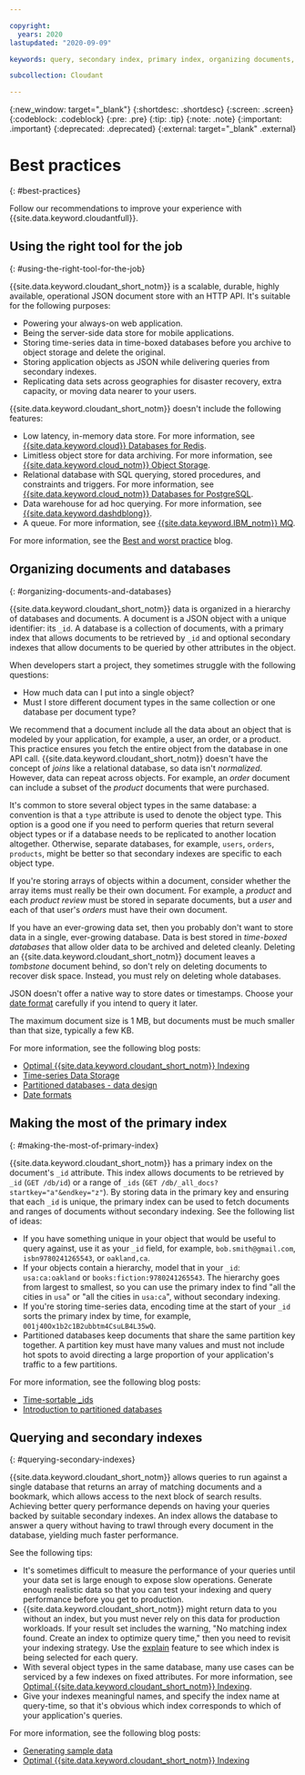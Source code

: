 ```yaml
---

copyright:
  years: 2020
lastupdated: "2020-09-09"

keywords: query, secondary index, primary index, organizing documents, organizing databases

subcollection: Cloudant

---
```


{:new_window: target="_blank"}
{:shortdesc: .shortdesc}
{:screen: .screen}
{:codeblock: .codeblock}
{:pre: .pre}
{:tip: .tip}
{:note: .note}
{:important: .important}
{:deprecated: .deprecated}
{:external: target="_blank" .external}

<!-- Acrolinx: 2020-03-13 -->

# Best practices
{: #best-practices}

Follow our recommendations to improve your experience with {{site.data.keyword.cloudantfull}}. 

## Using the right tool for the job
{: #using-the-right-tool-for-the-job}

{{site.data.keyword.cloudant_short_notm}} is a scalable, durable, highly available, operational JSON document store with an HTTP API. It's suitable for the following purposes:

- Powering your always-on web application.
- Being the server-side data store for mobile applications.
- Storing time-series data in time-boxed databases before you archive to object storage and delete the original.
- Storing application objects as JSON while delivering queries from secondary indexes.
- Replicating data sets across geographies for disaster recovery, extra capacity, or moving data nearer to your users.

{{site.data.keyword.cloudant_short_notm}} doesn't include the following features: 

- Low latency, in-memory data store. For more information, see [{{site.data.keyword.cloud}} Databases for Redis](https://www.ibm.com/uk-en/cloud/databases-for-redis).
- Limitless object store for data archiving. For more information, see [{{site.data.keyword.cloud_notm}} Object Storage](https://www.ibm.com/uk-en/cloud/object-storage).
- Relational database with SQL querying, stored procedures, and constraints and triggers. For more information, see [{{site.data.keyword.cloud_notm}} Databases for PostgreSQL](https://www.ibm.com/cloud/databases-for-postgresql).
- Data warehouse for ad hoc querying. For more information, see [{{site.data.keyword.dashdblong}}](https://www.ibm.com/products/db2-warehouse).
- A queue. For more information, see [{{site.data.keyword.IBM_notm}} MQ](https://www.ibm.com/uk-en/products/mq).

For more information, see the [Best and worst practice](https://blog.cloudant.com/2019/11/21/Best-and-Worst-Practices.html) blog.

## Organizing documents and databases
{: #organizing-documents-and-databases}

{{site.data.keyword.cloudant_short_notm}} data is organized in a hierarchy of databases and documents. A document is a JSON object with a unique identifier: its `_id`. A database is a collection of documents, with a primary index that allows documents to be retrieved by `_id` and optional secondary indexes that allow documents to be queried by other attributes in the object.

When developers start a project, they sometimes struggle with the following questions:

- How much data can I put into a single object?
- Must I store different document types in the same collection or one database per document type?

We recommend that a document include all the data about an object that is modeled by your application, for example, a user, an order, or a product. This practice ensures you fetch the entire object from the database in one API call. {{site.data.keyword.cloudant_short_notm}} doesn't have the concept of *joins* like a relational database, so data isn't *normalized*. However, data can repeat across objects. For example, an *order* document can include a subset of the *product* documents that were purchased.

It's common to store several object types in the same database: a convention is that a `type` attribute is used to denote the object type. This option is a good one if you need to perform queries that return several object types or if a database needs to be replicated to another location altogether. Otherwise, separate databases, for example, `users`, `orders`, `products`, might be better so that secondary indexes are specific to each object type.

If you're storing arrays of objects within a document, consider whether the array items must really be their own document. For example, a *product* and each *product review* must be stored in separate documents, but a *user* and each of that user's *orders* must have their own document.

If you have an ever-growing data set, then you probably don't want to store data in a single, ever-growing database. Data is best stored in *time-boxed databases* that allow older data to be archived and deleted cleanly. Deleting an {{site.data.keyword.cloudant_short_notm}} document leaves a *tombstone* document behind, so don't rely on deleting documents to recover disk space. Instead, you must rely on deleting whole databases.

JSON doesn't offer a native way to store dates or timestamps. Choose your [date format](https://blog.cloudant.com/2018/05/24/Date-formats.html) carefully if you intend to query it later.

The maximum document size is 1 MB, but documents must be much smaller than that size, typically a few KB.

For more information, see the following blog posts:

- [Optimal {{site.data.keyword.cloudant_short_notm}} Indexing](https://blog.cloudant.com/2019/05/10/Optimal-Cloudant-Indexing.html)
- [Time-series Data Storage](https://blog.cloudant.com/2019/04/08/Time-series-data-storage.html)
- [Partitioned databases - data design](https://blog.cloudant.com/2019/03/05/Partition-Databases-Data-Design.html)
- [Date formats](https://blog.cloudant.com/2018/05/24/Date-formats.html)

## Making the most of the primary index
{: #making-the-most-of-primary-index}

{{site.data.keyword.cloudant_short_notm}} has a primary index on the document's `_id` attribute. This index allows documents to be retrieved by `_id` (`GET /db/id`) or a range of `_ids` (`GET /db/_all_docs?startkey="a"&endkey="z"`). By storing data in the primary key and ensuring that each `_id` is unique, the primary index can be used to fetch documents and ranges of documents without secondary indexing. See the following list of ideas:

- If you have something unique in your object that would be useful to query against, use it as your `_id` field, for example, `bob.smith@gmail.com`, `isbn9780241265543`, or `oakland,ca`.
- If your objects contain a hierarchy, model that in your `_id`: `usa:ca:oakland` or `books:fiction:9780241265543`. The hierarchy goes from largest to smallest, so you can use the primary index to find "all the cities in `usa`" or "all the cities in `usa:ca`", without secondary indexing.
- If you're storing time-series data, encoding time at the start of your `_id` sorts the primary index by time, for example, `001j40Ox1b2c1B2ubbtm4CsuLB4L35wQ`.
- Partitioned databases keep documents that share the same partition key together. A partition key must have many values and must not include hot spots to avoid directing a large proportion of your application's traffic to a few partitions.

For more information, see the following blog posts:

- [Time-sortable _ids](https://blog.cloudant.com/2018/08/24/Time-sortable-document-ids.html)
- [Introduction to partitioned databases](https://blog.cloudant.com/2019/03/05/Partition-Databases-Introduction.html)

## Querying and secondary indexes
{: #querying-secondary-indexes}

{{site.data.keyword.cloudant_short_notm}} allows queries to run against a single database that returns an array of matching documents and a bookmark, which allows access to the next block of search results. Achieving better query performance depends on having your queries backed by suitable secondary indexes. An index allows the database to answer a query without having to trawl through every document in the database, yielding much faster performance.

See the following tips:

- It's sometimes difficult to measure the performance of your queries until your data set is large enough to expose slow operations. Generate enough realistic data so that you can test your indexing and query performance before you get to production.
- {{site.data.keyword.cloudant_short_notm}} might return data to you without an index, but you must never rely on this data for production workloads. If your result set includes the warning, "No matching index found. Create an index to optimize query time," then you need to revisit your indexing strategy. Use the [explain](/docs/Cloudant?topic=Cloudant-query#explain-plans) feature to see which index is being selected for each query.
- With several object types in the same database, many use cases can be serviced by a few indexes on fixed attributes. For more information, see [Optimal {{site.data.keyword.cloudant_short_notm}} Indexing](https://blog.cloudant.com/2019/05/10/Optimal-Cloudant-Indexing.html).
- Give your indexes meaningful names, and specify the index name at query-time, so that it's obvious which index corresponds to which of your application's queries.

For more information, see the following blog posts:

- [Generating sample data](https://blog.cloudant.com/2018/09/14/Generating-sample-JSON-data.html)
- [Optimal {{site.data.keyword.cloudant_short_notm}} Indexing](https://blog.cloudant.com/2019/05/10/Optimal-Cloudant-Indexing.html)